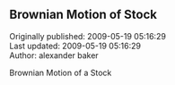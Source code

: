 ## Brownian Motion of Stock  
Originally published: 2009-05-19 05:16:29  
Last updated: 2009-05-19 05:16:29  
Author: alexander baker  
  
Brownian Motion of a Stock
